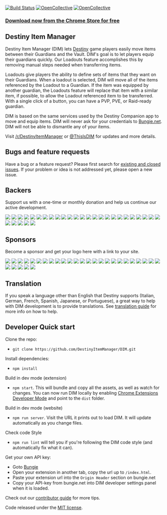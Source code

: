[![Build Status](https://travis-ci.org/DestinyItemManager/DIM.svg?branch=master)](https://travis-ci.org/DestinyItemManager/DIM)
[![OpenCollective](https://opencollective.com/dim/backers/badge.svg)](#backers)
[![OpenCollective](https://opencollective.com/dim/sponsors/badge.svg)](#sponsors)

### [Download now from the Chrome Store for free](https://chrome.google.com/webstore/detail/destiny-item-manager/apghicjnekejhfancbkahkhdckhdagna)

## Destiny Item Manager
Destiny Item Manager (DIM) lets [Destiny](http://destinythegame.com/) game players easily move items between their Guardians and the Vault. DIM's goal is to let players equip their guardians quickly. Our Loadouts feature accomplishes this by removing manual steps needed when transferring items.

Loadouts give players the ability to define sets of items that they want on their Guardians. When a loadout is selected, DIM will move all of the items referenced by the Loadout to a Guardian. If the item was equipped by another guardian, the Loadouts feature will replace that item with a similar item, if possible, to allow the Loadout referenced item to be transferred. With a single click of a button, you can have a PVP, PVE, or Raid-ready guardian.

DIM is based on the same services used by the Destiny Companion app to move and equip items. DIM will never ask for your credentials to [Bungie.net](https://www.bungie.net). DIM will not be able to dismantle any of your items.

Visit [/r/DestinyItemManager](http://www.reddit.com/r/DestinyItemManager/) or [@ThisIsDIM](http://twitter.com/ThisIsDIM) for updates and more details.

## Bugs and feature requests
Have a bug or a feature request? Please first search for [existing and closed issues](https://github.com/DestinyItemManager/DIM/issues). If your problem or idea is not addressed yet, please open a new issue.

## Backers
Support us with a one-time or monthly donation and help us continue our active development.

<a href="https://opencollective.com/dim/backer/0/website" target="_blank"><img src="https://opencollective.com/dim/backer/0/avatar.svg"></a>
<a href="https://opencollective.com/dim/backer/1/website" target="_blank"><img src="https://opencollective.com/dim/backer/1/avatar.svg"></a>
<a href="https://opencollective.com/dim/backer/2/website" target="_blank"><img src="https://opencollective.com/dim/backer/2/avatar.svg"></a>
<a href="https://opencollective.com/dim/backer/3/website" target="_blank"><img src="https://opencollective.com/dim/backer/3/avatar.svg"></a>
<a href="https://opencollective.com/dim/backer/4/website" target="_blank"><img src="https://opencollective.com/dim/backer/4/avatar.svg"></a>
<a href="https://opencollective.com/dim/backer/5/website" target="_blank"><img src="https://opencollective.com/dim/backer/5/avatar.svg"></a>
<a href="https://opencollective.com/dim/backer/6/website" target="_blank"><img src="https://opencollective.com/dim/backer/6/avatar.svg"></a>
<a href="https://opencollective.com/dim/backer/7/website" target="_blank"><img src="https://opencollective.com/dim/backer/7/avatar.svg"></a>
<a href="https://opencollective.com/dim/backer/8/website" target="_blank"><img src="https://opencollective.com/dim/backer/8/avatar.svg"></a>
<a href="https://opencollective.com/dim/backer/9/website" target="_blank"><img src="https://opencollective.com/dim/backer/9/avatar.svg"></a>
<a href="https://opencollective.com/dim/backer/10/website" target="_blank"><img src="https://opencollective.com/dim/backer/10/avatar.svg"></a>
<a href="https://opencollective.com/dim/backer/11/website" target="_blank"><img src="https://opencollective.com/dim/backer/11/avatar.svg"></a>
<a href="https://opencollective.com/dim/backer/12/website" target="_blank"><img src="https://opencollective.com/dim/backer/12/avatar.svg"></a>
<a href="https://opencollective.com/dim/backer/13/website" target="_blank"><img src="https://opencollective.com/dim/backer/13/avatar.svg"></a>
<a href="https://opencollective.com/dim/backer/14/website" target="_blank"><img src="https://opencollective.com/dim/backer/14/avatar.svg"></a>
<a href="https://opencollective.com/dim/backer/15/website" target="_blank"><img src="https://opencollective.com/dim/backer/15/avatar.svg"></a>
<a href="https://opencollective.com/dim/backer/16/website" target="_blank"><img src="https://opencollective.com/dim/backer/16/avatar.svg"></a>
<a href="https://opencollective.com/dim/backer/17/website" target="_blank"><img src="https://opencollective.com/dim/backer/17/avatar.svg"></a>
<a href="https://opencollective.com/dim/backer/18/website" target="_blank"><img src="https://opencollective.com/dim/backer/18/avatar.svg"></a>
<a href="https://opencollective.com/dim/backer/19/website" target="_blank"><img src="https://opencollective.com/dim/backer/19/avatar.svg"></a>
<a href="https://opencollective.com/dim/backer/20/website" target="_blank"><img src="https://opencollective.com/dim/backer/20/avatar.svg"></a>
<a href="https://opencollective.com/dim/backer/21/website" target="_blank"><img src="https://opencollective.com/dim/backer/21/avatar.svg"></a>
<a href="https://opencollective.com/dim/backer/22/website" target="_blank"><img src="https://opencollective.com/dim/backer/22/avatar.svg"></a>
<a href="https://opencollective.com/dim/backer/23/website" target="_blank"><img src="https://opencollective.com/dim/backer/23/avatar.svg"></a>
<a href="https://opencollective.com/dim/backer/24/website" target="_blank"><img src="https://opencollective.com/dim/backer/24/avatar.svg"></a>
<a href="https://opencollective.com/dim/backer/25/website" target="_blank"><img src="https://opencollective.com/dim/backer/25/avatar.svg"></a>
<a href="https://opencollective.com/dim/backer/26/website" target="_blank"><img src="https://opencollective.com/dim/backer/26/avatar.svg"></a>
<a href="https://opencollective.com/dim/backer/27/website" target="_blank"><img src="https://opencollective.com/dim/backer/27/avatar.svg"></a>
<a href="https://opencollective.com/dim/backer/28/website" target="_blank"><img src="https://opencollective.com/dim/backer/28/avatar.svg"></a>
<a href="https://opencollective.com/dim/backer/29/website" target="_blank"><img src="https://opencollective.com/dim/backer/29/avatar.svg"></a>

## Sponsors
Become a sponsor and get your logo here with a link to your site.

<a href="https://opencollective.com/dim/sponsor/0/website" target="_blank"><img src="https://opencollective.com/dim/sponsor/0/avatar.svg"></a>
<a href="https://opencollective.com/dim/sponsor/1/website" target="_blank"><img src="https://opencollective.com/dim/sponsor/1/avatar.svg"></a>
<a href="https://opencollective.com/dim/sponsor/2/website" target="_blank"><img src="https://opencollective.com/dim/sponsor/2/avatar.svg"></a>
<a href="https://opencollective.com/dim/sponsor/3/website" target="_blank"><img src="https://opencollective.com/dim/sponsor/3/avatar.svg"></a>
<a href="https://opencollective.com/dim/sponsor/4/website" target="_blank"><img src="https://opencollective.com/dim/sponsor/4/avatar.svg"></a>
<a href="https://opencollective.com/dim/sponsor/5/website" target="_blank"><img src="https://opencollective.com/dim/sponsor/5/avatar.svg"></a>
<a href="https://opencollective.com/dim/sponsor/6/website" target="_blank"><img src="https://opencollective.com/dim/sponsor/6/avatar.svg"></a>
<a href="https://opencollective.com/dim/sponsor/7/website" target="_blank"><img src="https://opencollective.com/dim/sponsor/7/avatar.svg"></a>
<a href="https://opencollective.com/dim/sponsor/8/website" target="_blank"><img src="https://opencollective.com/dim/sponsor/8/avatar.svg"></a>
<a href="https://opencollective.com/dim/sponsor/9/website" target="_blank"><img src="https://opencollective.com/dim/sponsor/9/avatar.svg"></a>
<a href="https://opencollective.com/dim/sponsor/10/website" target="_blank"><img src="https://opencollective.com/dim/sponsor/10/avatar.svg"></a>
<a href="https://opencollective.com/dim/sponsor/11/website" target="_blank"><img src="https://opencollective.com/dim/sponsor/11/avatar.svg"></a>
<a href="https://opencollective.com/dim/sponsor/12/website" target="_blank"><img src="https://opencollective.com/dim/sponsor/12/avatar.svg"></a>
<a href="https://opencollective.com/dim/sponsor/13/website" target="_blank"><img src="https://opencollective.com/dim/sponsor/13/avatar.svg"></a>
<a href="https://opencollective.com/dim/sponsor/14/website" target="_blank"><img src="https://opencollective.com/dim/sponsor/14/avatar.svg"></a>
<a href="https://opencollective.com/dim/sponsor/15/website" target="_blank"><img src="https://opencollective.com/dim/sponsor/15/avatar.svg"></a>
<a href="https://opencollective.com/dim/sponsor/16/website" target="_blank"><img src="https://opencollective.com/dim/sponsor/16/avatar.svg"></a>
<a href="https://opencollective.com/dim/sponsor/17/website" target="_blank"><img src="https://opencollective.com/dim/sponsor/17/avatar.svg"></a>
<a href="https://opencollective.com/dim/sponsor/18/website" target="_blank"><img src="https://opencollective.com/dim/sponsor/18/avatar.svg"></a>
<a href="https://opencollective.com/dim/sponsor/19/website" target="_blank"><img src="https://opencollective.com/dim/sponsor/19/avatar.svg"></a>
<a href="https://opencollective.com/dim/sponsor/20/website" target="_blank"><img src="https://opencollective.com/dim/sponsor/20/avatar.svg"></a>
<a href="https://opencollective.com/dim/sponsor/21/website" target="_blank"><img src="https://opencollective.com/dim/sponsor/21/avatar.svg"></a>
<a href="https://opencollective.com/dim/sponsor/22/website" target="_blank"><img src="https://opencollective.com/dim/sponsor/22/avatar.svg"></a>
<a href="https://opencollective.com/dim/sponsor/23/website" target="_blank"><img src="https://opencollective.com/dim/sponsor/23/avatar.svg"></a>
<a href="https://opencollective.com/dim/sponsor/24/website" target="_blank"><img src="https://opencollective.com/dim/sponsor/24/avatar.svg"></a>
<a href="https://opencollective.com/dim/sponsor/25/website" target="_blank"><img src="https://opencollective.com/dim/sponsor/25/avatar.svg"></a>
<a href="https://opencollective.com/dim/sponsor/26/website" target="_blank"><img src="https://opencollective.com/dim/sponsor/26/avatar.svg"></a>
<a href="https://opencollective.com/dim/sponsor/27/website" target="_blank"><img src="https://opencollective.com/dim/sponsor/27/avatar.svg"></a>
<a href="https://opencollective.com/dim/sponsor/28/website" target="_blank"><img src="https://opencollective.com/dim/sponsor/28/avatar.svg"></a>
<a href="https://opencollective.com/dim/sponsor/29/website" target="_blank"><img src="https://opencollective.com/dim/sponsor/29/avatar.svg"></a>

## Translation
If you speak a language other than English that Destiny supports (Italian, German, French, Spanish, Japanese, or Portuguese), a great way to help with DIM development is to provide translations. See [translation guide](https://github.com/DestinyItemManager/DIM/blob/dev/TRANSLATIONS.md) for more info on how to help.

## Developer Quick start
Clone the repo:

* `git clone https://github.com/DestinyItemManager/DIM.git`

Install dependencies:

* `npm install`

Build in dev mode (extension)
* `npm start`. This will bundle and copy all the assets, as well as watch for changes. You can now run DIM locally by enabling [Chrome Extensions Developer Mode](https://developer.chrome.com/extensions/faq#faq-dev-01) and point to the `dist` folder.

Build in dev mode (website)
* `npm run server`. Visit the URL it prints out to load DIM. It will update automatically as you change files.

Check code Style
* `npm run lint` will tell you if you're following the DIM code style (and automatically fix what it can).

Get your own API key:

* Goto [Bungie](https://www.bungie.net/en/Application)
* Open your extension in another tab, copy the url up to `/index.html`.
* Paste your extension url into the `Origin Header` section on bungie.net
* Copy your API-key from bungie.net into DIM developer settings panel when it is loaded.

Check out our [contributor guide](https://github.com/DestinyItemManager/DIM/blob/dev/CONTRIBUTING.md) for more tips.

Code released under the [MIT license](http://choosealicense.com/licenses/mit/).
